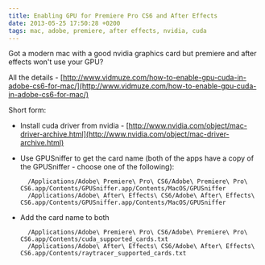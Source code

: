 ```yaml
---
title: Enabling GPU for Premiere Pro CS6 and After Effects
date: 2013-05-25 17:50:28 +0200
tags: mac, adobe, premiere, after effects, nvidia, cuda
---
```


Got a modern mac with a good nvidia graphics card but premiere and after effects won't use your GPU?

All the details - [http://www.vidmuze.com/how-to-enable-gpu-cuda-in-adobe-cs6-for-mac/](http://www.vidmuze.com/how-to-enable-gpu-cuda-in-adobe-cs6-for-mac/)

Short form:

* Install cuda driver from nvidia - [http://www.nvidia.com/object/mac-driver-archive.html](http://www.nvidia.com/object/mac-driver-archive.html)

* Use GPUSniffer to get the card name (both of the apps have a copy of the GPUSniffer - choose one of the following):

        /Applications/Adobe\ Premiere\ Pro\ CS6/Adobe\ Premiere\ Pro\ CS6.app/Contents/GPUSniffer.app/Contents/MacOS/GPUSniffer
        /Applications/Adobe\ After\ Effects\ CS6/Adobe\ After\ Effects\ CS6.app/Contents/GPUSniffer.app/Contents/MacOS/GPUSniffer

* Add the card name to both

        /Applications/Adobe\ Premiere\ Pro\ CS6/Adobe\ Premiere\ Pro\ CS6.app/Contents/cuda_supported_cards.txt
        /Applications/Adobe\ After\ Effects\ CS6/Adobe\ After\ Effects\ CS6.app/Contents/raytracer_supported_cards.txt